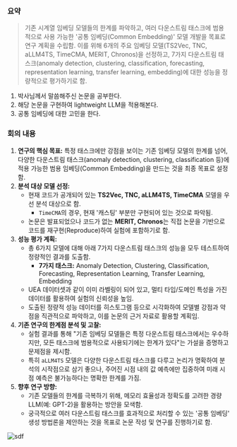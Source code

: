 ### 요약
> 기존 시계열 임베딩 모델들의 한계를 파악하고, 여러 다운스트림 태스크에 범용적으로 사용 가능한 '공통 임베딩(Common Embedding)' 모델 개발을 목표로 연구 계획을 수립함. 이를 위해 6개의 주요 임베딩 모델(TS2Vec, TNC, aLLM4TS, TimeCMA, MERIT, Chronos)을 선정하고, 7가지 다운스트림 태스크(anomaly detection, clustering, classification, forecasting, representation learning, transfer learning, embedding)에 대한 성능을 정량적으로 평가하기로 함.
1. 박사님께서 말씀해주신 논문을 공부한다.
2. 해당 논문을 구현하여 lightweight LLM을 적용해본다.
3. 공통 임베딩에 대한 고민을 한다.

### **회의 내용**

1. **연구의 핵심 목표:** 특정 태스크에만 강점을 보이는 기존 임베딩 모델의 한계를 넘어, 다양한 다운스트림 태스크(anomaly detection, clustering, classification 등)에 적용 가능한 범용 임베딩(Common Embedding)을 만드는 것을 최종 목표로 설정함.
2. **분석 대상 모델 선정:**
    - 현재 코드가 공개되어 있는 **TS2Vec, TNC, aLLM4TS, TimeCMA** 모델을 우선 분석 대상으로 함.
        - `TimeCMA`의 경우, 현재 '캐스팅' 부분만 구현되어 있는 것으로 파악됨.
    - 논문은 발표되었으나 코드가 없는 **MERIT, Chronos**는 직접 논문을 기반으로 코드를 재구현(Reproduce)하여 실험에 포함하기로 함.
3. **성능 평가 계획:**
    - 총 6가지 모델에 대해 아래 7가지 다운스트림 태스크의 성능을 모두 테스트하여 정량적인 결과를 도출함.
        - **7가지 태스크:** Anomaly Detection, Clustering, Classification, Forecasting, Representation Learning, Transfer Learning, Embedding
    - UEA 데이터셋과 같이 이미 라벨링이 되어 있고, 멀티 타입/도메인 특성을 가진 데이터를 활용하여 실험의 신뢰성을 높임.
    - 도출된 정량적 성능 데이터를 히스토그램 등으로 시각화하여 모델별 강점과 약점을 직관적으로 파악하고, 이를 논문의 근거 자료로 활용할 계획임.
4. **기존 연구의 한계점 분석 및 고찰:**
    - 실험 결과를 통해 "기존 임베딩 모델들은 특정 다운스트림 태스크에서는 우수하지만, 모든 태스크에 범용적으로 사용되기에는 한계가 있다"는 가설을 증명하고 문제점을 제시함.
    - 특히 `aLLM4TS` 모델은 다양한 다운스트림 태스크를 다루고 논리가 명확하여 분석의 시작점으로 삼기 좋으나, 주어진 시점 내의 값 예측에만 집중하여 미래 시점 예측은 불가능하다는 명확한 한계를 가짐.
5. **향후 연구 방향:**
    - 기존 모델들의 한계를 극복하기 위해, 메모리 효율성과 정확도를 고려한 경량 LLM(예: GPT-2)을 활용하는 방안을 모색함.
    - 궁극적으로 여러 다운스트림 태스크를 효과적으로 처리할 수 있는 '공통 임베딩' 생성 방법론을 제안하는 것을 목표로 논문 작성 및 연구를 진행하기로 함.

![sdf](https://github.com/user-attachments/assets/d8581bd2-285d-42a2-a17d-12733f2114d6)